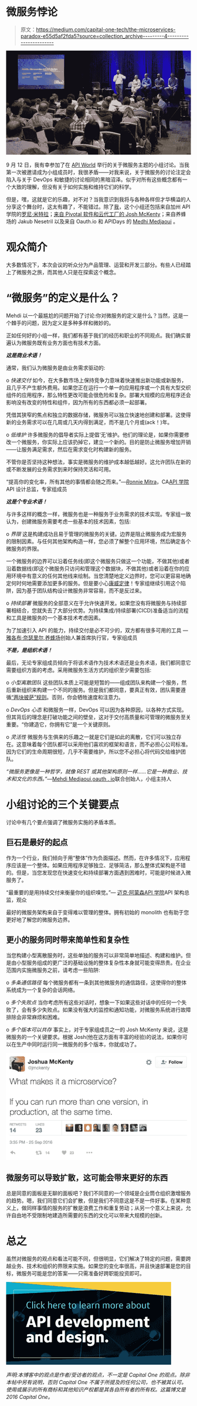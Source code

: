 # 微服务悖论

> 原文：<https://medium.com/capital-one-tech/the-microservices-paradox-e55d5af2fda5?source=collection_archive---------4----------------------->

![](img/1a9efb0b5b70920c99248d8a71b87d00.png)

9 月 12 日，我有幸参加了在 [API World](http://apiworld.co/) 举行的关于微服务主题的小组讨论。当我第一次被邀请成为小组成员时，我很矛盾——对我来说，关于微服务的讨论注定会陷入与关于 DevOps 和敏捷的讨论相同的黑暗沼泽。似乎对所有这些概念都有一个大致的理解，但没有关于如何实施和维持它们的科学。

但是，嘿，这就是它的乐趣，对不对？当我意识到我将与各种各样但才华横溢的人分享这个舞台时，这太有趣了，不能错过。除了[我](https://twitter.com/lindybrandon)，这个小组还包括来自加州 API 学院的[罗尼·米特拉](http://twitter.com/mitraman)；[来自 Pivotal 软件和云代工厂的 Josh McKenty](http://twitter.com/jmckenty)；来自养蜂场的 Jakub Nesetril 以及来自 Oauth.io 和 APIDays 的 [Medhi Medjaoui](https://twitter.com/medjawii) 。

# 观众简介

大多数情况下，本次会议的听众分为产品管理、运营和开发三部分。有些人已经踏上了微服务之旅，而其他人只是在探索这个概念。

# “微服务”的定义是什么？

Mehdi 以一个最尴尬的问题开始了讨论:你对微服务的定义是什么？当然，这是一个棘手的问题，因为定义是多种多样和微妙的。

正如任何好的小组一样，我们都有基于我们的经历和职业的不同观点。我们确实普遍认为微服务既有业务方面也有技术方面。

***这是商业术语！***

通常，我们认为微服务是由业务需求驱动的:

o *快速交付*
如今，在大多数市场上保持竞争力意味着快速推出新功能或新服务，且几乎不产生额外费用。如果您正在运行一个单一的应用程序或一个具有大型交织组件的应用程序，那么特性更改可能会很危险和复杂。部署大规模的应用程序还会影响没有改变的特性和组件，因为所有的东西都必须一起部署。

凭借其狭窄的焦点和独立的数据存储，微服务可以独立快速地创建和部署。这使得新的业务需求可以在几周或几天内得到满足，而不是几个月或(ack！)年。

o *低维护*
许多微服务的倡导者实际上提倡‘无’维护。他们的理论是，如果你需要修改一个微服务，你实际上应该扔掉它，建立一个新的。目的是防止微服务增加开销——让服务满足需求，然后在需求变化时构建新的服务。

不管你是否坚持这种想法，事实是微服务的维护成本越低越好。这允许团队在新的或不断发展的业务需求到来时保持灵活和可用。

“提高你的变化率，所有其他的事情都会随之而来。”—[*R*onnie Mitra](http://twitter.com/mitraman)，CA[API 学院](http://apiacademy.co/)API 设计总监，专家组成员

***这是个专业术语！***

与许多这样的概念一样，微服务也是一种服务于业务需求的技术实现。专家组一致认为，创建微服务需要考虑一些基本的技术因素，包括:

o *界限*
这是构建成功且易于管理的微服务的关键。边界是阻止微服务成为宏服务的限制因素。与任何其他架构构造一样，您必须了解整个应用环境，然后确定各个微服务的界限。

一个微服务的边界可以沿着任务线(即这个微服务只做这一个功能，不做其他)或者沿着数据线(即这个微服务只访问和管理这个数据块，不做其他)或者沿着在你的应用环境中有意义的任何其他线来绘制。当您清楚地定义边界时，您可以更容易地确定何时何地需要添加更多的服务。但是要小心[康威定律](https://en.wikipedia.org/wiki/Conway%27s_law)！专家组继续引用这个陷阱，因为基于团队结构设计微服务非常容易，而不是反过来。

o *持续部署*
微服务的全部意义在于允许快速开发。如果您没有将微服务与持续部署相结合，您就失去了大部分优势。为持续集成/持续部署(CICD)准备适当的流程和工具是微服务的一个基本技术考虑因素。

为了加速引入 API 的能力，持续交付是必不可少的，双方都有很多可用的工具 — [雅各布·奈瑟里尔](http://twitter.com/jakubnesetril),[养蜂场](http://apiary.io/)创始人兼首席执行官，专家组成员

***不是，是组织术语！***

最后，无论专家组成员倾向于将该术语作为技术术语还是业务术语，我们都同意它需要组织方面的考虑。采用微服务生活方式的组织至少需要包括:

o *小型离散团队*
这些团队本质上可能是短暂的——组成团队来构建一个服务，然后重新组织来构建一个不同的服务。但是我们都同意，要真正有效，团队需要遵循[“两块披萨”规则](https://blog.bufferapp.com/small-teams-why-startups-often-win-against-google-and-facebook-the-science-behind-why-smaller-teams-get-more-done)。否则，你会牺牲速度和注意力。

o *DevOps 心态*
和微服务一样，DevOps 可以因为各种原因，以各种方式实现。但其背后的理念是打破功能之间的壁垒，这对于交付高质量和可管理的微服务至关重要。“你建造它，你拥有它”是一个关键原则。

o *灵活性*
微服务与生俱来的乐趣之一就是它们是如此的离散，它们可以独立存在。这意味着每个团队都可以采用他们喜欢的框架和语言，而不必担心公司标准。因为它们的生命周期很短，几乎不需要维护，所以您不必担心将代码交给维护团队。

*“微服务更像是一种哲学，就像 REST 或其他架构原则一样……它是一种商业、技术和文化的东西。”*—[Mehdi Medjaoui](http://twitter.com/medjawii),[oauth . io](http://oauth.io/)联合创始人，小组主持人

# 小组讨论的三个关键要点

讨论中有几个要点强调了微服务实施的矛盾本质。

## **巨石是最好的起点**

作为一个行业，我们倾向于用“整体”作为负面描述。然而，在许多情况下，应用程序应该是一个整体。如果应用程序足够独立、足够简洁，那么整体式架构是不错的。但是，当您发现您在快速变化和持续部署方面遇到困难时，可能是时候进入微服务了。

“最重要的是用持续交付来衡量你的组织嗅觉。”— [迈克·阿蒙森](http://twitter.com/mamund)[API 学院](http://apiacademy.co/)API 架构总监，观众

最好的微服务架构来自于变得难以管理的整体。拥有初始的 monolith 也有助于您更好地了解您的微服务边界。

## **更小的服务同时带来简单性和复杂性**

当您构建小型离散服务时，这些单独的服务可以非常简单地描述、构建和维护。但是由小型服务组成的更广泛的基础设施的整体复杂性本身就可能变得昂贵。在企业范围内实施微服务之前，请考虑一些陷阱:

o *多条通信路径*
每个微服务都有一条到其他微服务的通信路径，这使得你的整体系统成为一个复杂的会话网络。

o *多个失败点*
当你考虑所有这些对话时，想象一下如果这些对话中的任何一个失败了，会有多少失败点。如果没有强大的监控和通知功能，对微服务系统进行故障排除会非常麻烦和困难。

o *多个版本可以共存*
事实上，对于专家组成员之一的 Josh McKenty 来说，这是微服务的一个关键要求。根据 Josh(他在这方面有丰富的经验)的说法，如果你可以在生产中同时运行同一微服务的多个版本，你就成功了。

![](img/405fd37385554302d89b635119b7c5bd.png)

## **微服务可以导致扩散，这可能会带来更好的东西**

总是同意的面板是无聊的面板吧？我们不同意的一个领域是企业筒仓组织激增服务的趋势。嗯，我们同意它们会扩散，但是我们不同意这是不是一件好事。在某种意义上，做同样事情的服务的扩散是浪费工作和重复劳动；从另一个意义上来说，允许自由地不受限制地建造所需要的东西的文化可以带来大规模的创新。

# **总之**

虽然对微服务的观点和看法可能不同，但很明显，它们解决了特定的问题，需要跨越业务、技术和组织的界限来实施。如果您的变化率很高，并且快速部署是您的目标，微服务可能是您的答案——只需准备好跨职能投资即可。

[![](img/c6c5bb1f3967049ba012aebf5757e08d.png)](https://medium.com/capital-one-tech/api/home)

*声明:本博客中的观点是作者/受访者的观点，不一定是 Capital One 的观点。除非本帖中另有说明，否则 Capital One 不属于所提及的任何公司，也不被其认可。使用或展示的所有商标和其他知识产权都是其各自所有者的所有权。这篇博文是 2016 Capital One。*